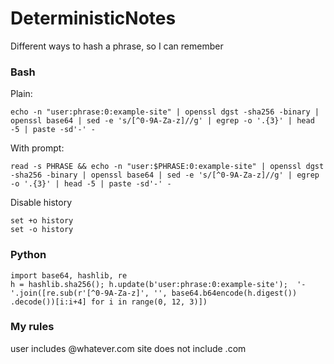 # DeterministicNotes
Different ways to hash a phrase, so I can remember


### Bash

Plain:
<pre><code>echo -n "user:phrase:0:example-site" | openssl dgst -sha256 -binary | openssl base64 | sed -e 's/[^0-9A-Za-z]//g' | egrep -o '.{3}' | head -5 | paste -sd'-' -</code></pre>

With prompt:
```
read -s PHRASE && echo -n "user:$PHRASE:0:example-site" | openssl dgst -sha256 -binary | openssl base64 | sed -e 's/[^0-9A-Za-z]//g' | egrep -o '.{3}' | head -5 | paste -sd'-' -
```

Disable history
```
set +o history
set -o history
```


### Python

<pre><code>import base64, hashlib, re
h = hashlib.sha256(); h.update(b'user:phrase:0:example-site');  '-'.join([re.sub(r'[^0-9A-Za-z]', '', base64.b64encode(h.digest()) .decode())[i:i+4] for i in range(0, 12, 3)])</code></pre>

### My rules
user includes @whatever.com
site does not include .com
